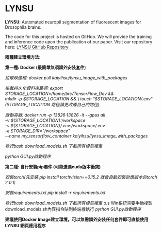 # LYNSU
**LYNSU**: Automated neuropil segmentation of fluorescent images for Drosophila brains.

The code for this project is hosted on GitHub. We will provide the training and inference code upon the publication of our paper. Visit our repository here: [LYNSU GitHub Repository](https://github.com/CCLoLab/LYNSU)

**兩種建立環境方法:**

**第一種: Docker (最簡單無須額外安裝套件)**

*拉取映像檔: docker pull kaiyihsu/lynsu_image_with_packages*

*掛載持久化資料夾路徑: export STORAGE_LOCATION=/home/brc/TensorFlow_Dev && \
mkdir -p $STORAGE_LOCATION && \
touch "$STORAGE_LOCATION/.env" (STORAGE_LOCATION 路徑請更改成自己的路徑)*

*啟動容器: docker run -p 13826:13826 -it --gpus all \
-v ${STORAGE_LOCATION}:/workspace \
-v ${STORAGE_LOCATION}/.env:/workspace/.env \
-e STORAGE_DIR="/workspace" \
--name my_tensorflow_container kaiyihsu/lynsu_image_with_packages*

*執行bash download_models.sh 下載所有模型權重*

*python GUI.py啟動程序*

**第二種: 自行安裝pip套件 (可能遭遇cuda版本衝突)**

*安裝torch(先安裝 pip install torchvision==0.15.2 就會自動安裝對應版本的torch 2.0.1)*

*安裝requirements.txt pip install -r requirements.txt*

*執行bash download_models.sh 下載所有模型權重*
p.s Win系統需要手動複製 download_models.sh內容指令貼到終端機執行
*python GUI.py啟動程序*

**建議使用Docker Image建立環境，可以無需額外安裝任何套件即可直接使用LYNSU 網頁應用程序**
